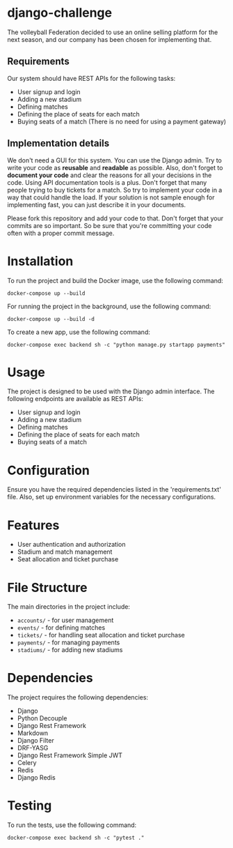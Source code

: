 # django-challenge

The volleyball Federation decided to use an online selling platform for the next season, and our company has been chosen for implementing that.

## Requirements

Our system should have REST APIs for the following tasks:

- User signup and login
- Adding a new stadium
- Defining matches
- Defining the place of seats for each match
- Buying seats of a match (There is no need for using a payment gateway)

## Implementation details

We don't need a GUI for this system. You can use the Django admin.
Try to write your code as **reusable** and **readable** as possible. Also, don't forget to **document your code** and clear the reasons for all your decisions in the code.
Using API documentation tools is a plus.
Don't forget that many people trying to buy tickets for a match. So try to implement your code in a way that could handle the load. If your solution is not sample enough for implementing fast, you can just describe it in your documents.

Please fork this repository and add your code to that. Don't forget that your commits are so important. So be sure that you're committing your code often with a proper commit message.

# Installation

To run the project and build the Docker image, use the following command:

`docker-compose up --build`


For running the project in the background, use the following command:

`docker-compose up --build -d`


To create a new app, use the following command:

`docker-compose exec backend sh -c "python manage.py startapp payments"`


# Usage

The project is designed to be used with the Django admin interface. The following endpoints are available as REST APIs:

- User signup and login
- Adding a new stadium
- Defining matches
- Defining the place of seats for each match
- Buying seats of a match

# Configuration

Ensure you have the required dependencies listed in the 'requirements.txt' file. Also, set up environment variables for the necessary configurations.

# Features

- User authentication and authorization
- Stadium and match management
- Seat allocation and ticket purchase

# File Structure

The main directories in the project include:

- `accounts/` - for user management
- `events/` - for defining matches
- `tickets/` - for handling seat allocation and ticket purchase
- `payments/` - for managing payments
- `stadiums/` - for adding new stadiums

# Dependencies

The project requires the following dependencies:

- Django
- Python Decouple
- Django Rest Framework
- Markdown
- Django Filter
- DRF-YASG
- Django Rest Framework Simple JWT
- Celery
- Redis
- Django Redis

# Testing

To run the tests, use the following command:

`docker-compose exec backend sh -c "pytest ."`




